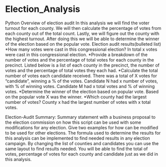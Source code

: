 # Election_Analysis
Python
Overview of election audit
In this analysis we will find the voter turnout for each county. We will then calculate the percentage of votes from each county out of the total count. Lastly, we will figure out the county with the highest turnout. After doing this we will be able to determine the winner of the election based on the popular vote.
Election audit results(bulleted list)
*How many votes were cast in this congressional election?
In total x votes were cast in this congressional election.
*Provide a breakdown of the number of votes and the percentage of total votes for each county in the precinct.
Listed below is a list of each county in the precinct, the number of votes and the percentage of total votes they each had.
*Calculate the total number of votes each candidate received.
There was a total of X votes for “candidate”, winning a % of the votes. Candidate N had x number of votes, with % of winning votes. Candidate M had x total votes and % of winning votes.
*Determine the winner of the election based on popular vote.
	Based on the popular vote X was the winner.
*Which county had the largest number of votes?
County x had the largest number of votes with x total votes.

Election-Audit Summary: Summary statement with a business proposal to the election commission on how this script can be used with some modifications for any election. Give two examples for how can be modified to be used for other elections.
The formula used to determine the results for this analysis can be implemented to find needed results in any election campaign. By changing the list of counties and candidates you can use the same layout to find results needed. You will be able to find the total of votes, percentage of votes for each county and candidate just as we did in this analysis.
